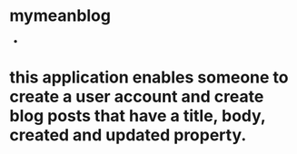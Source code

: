 # mymeanblog
-
# this application enables someone to create a user account and create blog posts that have a title, body, created and updated property.
